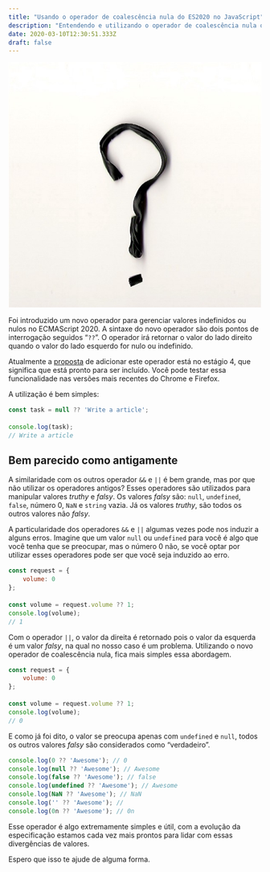 ```yaml
---
title: "Usando o operador de coalescência nula do ES2020 no JavaScript"
description: "Entendendo e utilizando o operador de coalescência nula que foi introduzido no ES2020"
date: 2020-03-10T12:30:51.333Z
draft: false
---
```


![](./images/question-mark.jpeg)

Foi introduzido um novo operador para gerenciar valores indefinidos ou nulos no
ECMAScript 2020. A sintaxe do novo operador são dois pontos de interrogação
seguidos “`??`”. O operador irá retornar o valor do lado direito quando o valor
do lado esquerdo for nulo ou indefinido.

Atualmente a [proposta](https://github.com/tc39/proposal-nullish-coalescing) de
adicionar este operador está no estágio 4, que significa que está pronto para
ser incluído. Você pode testar essa funcionalidade nas versões mais recentes do
Chrome e Firefox.

A utilização é bem simples:

```javascript
const task = null ?? 'Write a article';

console.log(task);
// Write a article
```

## Bem parecido como antigamente

A similaridade com os outros operador `&&` e `||` é bem grande, mas por que não
utilizar os operadores antigos? Esses operadores são utilizados para manipular
valores *truthy* e *falsy*. Os valores *falsy* são: `null`, `undefined`,
`false`, número 0, `NaN` e `string` vazia. Já os valores *truthy*, são todos os
outros valores não *falsy*.

A particularidade dos operadores `&&` e `||` algumas vezes pode nos induzir a
alguns erros. Imagine que um valor `null` ou `undefined` para você é algo que
você tenha que se preocupar, mas o número 0 não, se você optar por utilizar
esses operadores pode ser que você seja induzido ao erro.

```javascript
const request = {
    volume: 0
};

const volume = request.volume ?? 1;
console.log(volume);
// 1
```

Com o operador `||`, o valor da direita é retornado pois o valor da esquerda é
um valor *falsy*, na qual no nosso caso é um problema. Utilizando o novo
operador de coalescência nula, fica mais simples essa abordagem.

```javascript
const request = {
    volume: 0
};

const volume = request.volume ?? 1;
console.log(volume);
// 0
```

E como já foi dito, o valor se preocupa apenas com `undefined` e `null`, todos
os outros valores *falsy* são considerados como “verdadeiro”.

```javascript
console.log(0 ?? 'Awesome'); // 0
console.log(null ?? 'Awesome'); // Awesome
console.log(false ?? 'Awesome'); // false
console.log(undefined ?? 'Awesome'); // Awesome
console.log(NaN ?? 'Awesome'); // NaN
console.log('' ?? 'Awesome'); //
console.log(0n ?? 'Awesome'); // 0n
```

Esse operador é algo extremamente simples e útil, com a evolução da
especificação estamos cada vez mais prontos para lidar com essas divergências de
valores.

Espero que isso te ajude de alguma forma.
